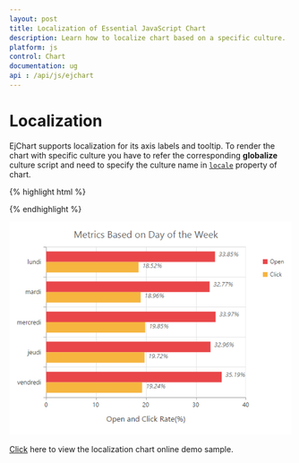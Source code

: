 ```yaml
---
layout: post
title: Localization of Essential JavaScript Chart
description: Learn how to localize chart based on a specific culture.
platform: js
control: Chart
documentation: ug
api : /api/js/ejchart
---
```


# Localization

EjChart supports localization for its axis labels and tooltip. To render the chart with specific culture you have to refer the corresponding **globalize** culture script and need to specify the culture name in [`locale`](../api/ejchart#members:locale) property of chart.   

{% highlight html %}


<head> 
<!--Refer french globalize culture script-->
<script src="../scripts/cultures/globalize.culture.fr-FR.min.js"></script>
</head>

<body>
    <div id="container"></div>
   
<script>
      $("#container").ejChart({
                  //  ...
                  //Render chart in French locale
                  locale: 'fr-FR',
      });
  </script>

</body>


{% endhighlight %}

![](/js/Chart/Localization_images/Localization_img1.png)

[Click](http://js.syncfusion.com/demos/web/#!/azure/chart/chartcustomization/localization) here to view the localization chart online demo sample.


